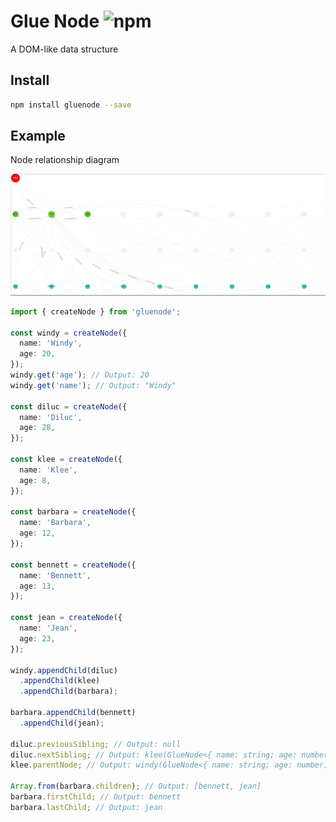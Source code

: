 # Glue Node ![npm](https://img.shields.io/npm/v/gluenode)

A DOM-like data structure

## Install
```bash
npm install gluenode --save
```

## Example

Node relationship diagram

![Node relationship diagram](https://raw.githubusercontent.com/lemonied/gluenode/master/example/example.png)

```typescript
import { createNode } from 'gluenode';

const windy = createNode({
  name: 'Windy',
  age: 20,
});
windy.get('age'); // Output: 20
windy.get('name'); // Output: "Windy"

const diluc = createNode({
  name: 'Diluc',
  age: 28,
});

const klee = createNode({
  name: 'Klee',
  age: 8,
});

const barbara = createNode({
  name: 'Barbara',
  age: 12,
});

const bennett = createNode({
  name: 'Bennett',
  age: 13,
});

const jean = createNode({
  name: 'Jean',
  age: 23,
});

windy.appendChild(diluc)
  .appendChild(klee)
  .appendChild(barbara);

barbara.appendChild(bennett)
  .appendChild(jean);

diluc.previousSibling; // Output: null
diluc.nextSibling; // Output: klee(GlueNode<{ name: string; age: number; }>)
klee.parentNode; // Output: windy(GlueNode<{ name: string; age: number; }>)

Array.from(barbara.children); // Output: [bennett, jean]
barbara.firstChild; // Output: bennett
barbara.lastChild; // Output: jean

```
